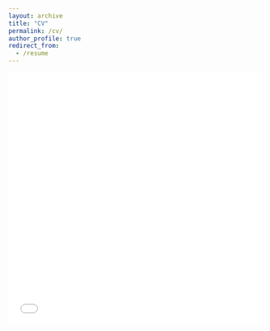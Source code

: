 ```yaml
---
layout: archive
title: "CV"
permalink: /cv/
author_profile: true
redirect_from:
  - /resume
---
```


<iframe src="/cv/Enrico Antonini - CV.pdf" width="100%" height="500" frameborder="no" border="0" marginwidth="0" marginheight="0"></iframe>